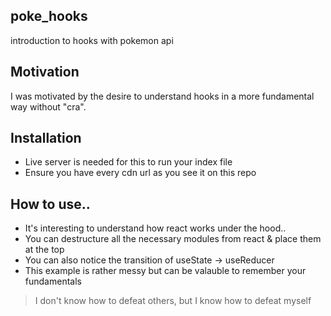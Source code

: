 ## poke_hooks
introduction to hooks with pokemon api

## Motivation
I was motivated by the desire to understand hooks in a more fundamental way without "cra". 

## Installation
- Live server is needed for this to run your index file
- Ensure you have every cdn url as you see it on this repo

## How to use..
- It's interesting to understand how react works under the hood..
- You can destructure all the necessary modules from react & place them at the top
- You can also notice the transition of useState -> useReducer 
- This example is rather messy but can be valauble to remember your fundamentals

> I don't know how to defeat others, but I know how to defeat myself 